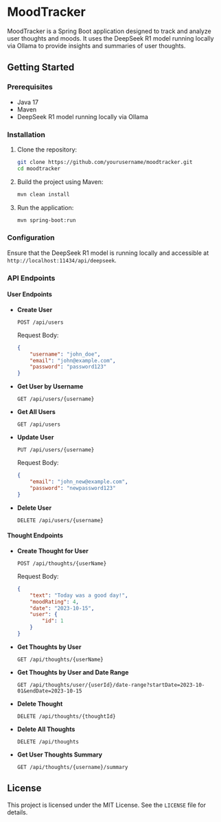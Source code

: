 # MoodTracker

MoodTracker is a Spring Boot application designed to track and analyze user thoughts and moods. It uses the DeepSeek R1 model running locally via Ollama to provide insights and summaries of user thoughts.

## Getting Started

### Prerequisites

- Java 17
- Maven
- DeepSeek R1 model running locally via Ollama

### Installation

1. Clone the repository:
   ```sh
   git clone https://github.com/yourusername/moodtracker.git
   cd moodtracker
   ```

2. Build the project using Maven:
   ```sh
   mvn clean install
   ```

3. Run the application:
   ```sh
   mvn spring-boot:run
   ```

### Configuration

Ensure that the DeepSeek R1 model is running locally and accessible at `http://localhost:11434/api/deepseek`.

### API Endpoints

#### User Endpoints

- **Create User**
  ```http
  POST /api/users
  ```
  Request Body:
  ```json
  {
      "username": "john_doe",
      "email": "john@example.com",
      "password": "password123"
  }
  ```

- **Get User by Username**
  ```http
  GET /api/users/{username}
  ```

- **Get All Users**
  ```http
  GET /api/users
  ```

- **Update User**
  ```http
  PUT /api/users/{username}
  ```
  Request Body:
  ```json
  {
      "email": "john_new@example.com",
      "password": "newpassword123"
  }
  ```

- **Delete User**
  ```http
  DELETE /api/users/{username}
  ```

#### Thought Endpoints

- **Create Thought for User**
  ```http
  POST /api/thoughts/{userName}
  ```
  Request Body:
  ```json
  {
      "text": "Today was a good day!",
      "moodRating": 4,
      "date": "2023-10-15",
      "user": {
          "id": 1
      }
  }
  ```

- **Get Thoughts by User**
  ```http
  GET /api/thoughts/{userName}
  ```

- **Get Thoughts by User and Date Range**
  ```http
  GET /api/thoughts/user/{userId}/date-range?startDate=2023-10-01&endDate=2023-10-15
  ```

- **Delete Thought**
  ```http
  DELETE /api/thoughts/{thoughtId}
  ```

- **Delete All Thoughts**
  ```http
  DELETE /api/thoughts
  ```

- **Get User Thoughts Summary**
  ```http
  GET /api/thoughts/{username}/summary
  ```

## License

This project is licensed under the MIT License. See the `LICENSE` file for details.
